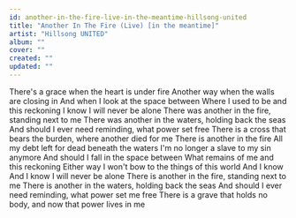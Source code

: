 ```yaml
---
id: another-in-the-fire-live-in-the-meantime-hillsong-united
title: "Another In The Fire (Live) [in the meantime]"
artist: "Hillsong UNITED"
album: ""
cover: ""
created: ""
updated: ""
---
```


There's a grace when the heart is under fire
Another way when the walls are closing in
And when I look at the space between
Where I used to be and this reckoning
I know I will never be alone
There was another in the fire, standing next to me
There was another in the waters, holding back the seas
And should I ever need reminding, what powеr set free
There is a cross that bеars the burden, where another died for me
There is another in the fire
All my debt left for dead beneath the waters
I'm no longer a slave to my sin anymore
And should I fall in the space between
What remains of me and this reckoning
Either way I won't bow to the things of this world
And I know
And I know I will never be alone
There is another in the fire, standing next to me
There is another in the waters, holding back the seas
And should I ever need reminding, what power set me free
There is a grave that holds no body, and now that power lives in me
